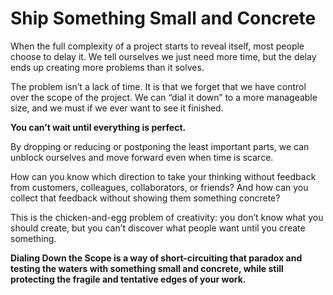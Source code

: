 # Ship Something Small and Concrete

When the full complexity of a project starts to reveal itself, most people choose to delay it.
We tell ourselves we just need more time, but the delay ends up creating more problems than it solves.

The problem isn’t a lack of time. It is that we forget that we have control over the scope of the project. We can “dial it down” to a more manageable size, and we must if we ever want to see it finished.

**You can’t wait until everything is perfect.**

By dropping or reducing or postponing the least important parts, we can unblock ourselves and move forward even when time is scarce.

How can you know which direction to take your thinking without feedback from customers, colleagues, collaborators, or friends?
And how can you collect that feedback without showing them something concrete?

This is the chicken-and-egg problem of creativity: you don’t know what you should create, but you can’t discover what people want until you create something.

**Dialing Down the Scope is a way of short-circuiting that paradox and testing the waters with something small and concrete, while still protecting the fragile and tentative edges of your work.**
